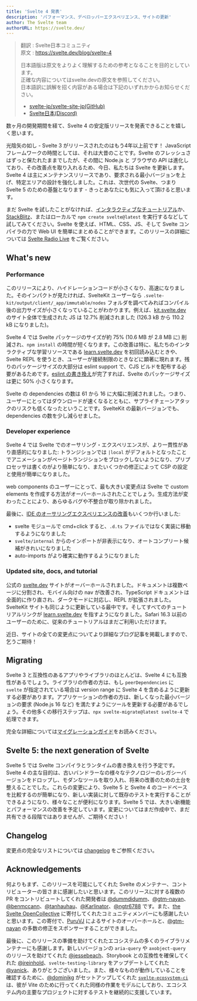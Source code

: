 ```yaml
---
title: 'Svelte 4 発表'
description: 'パフォーマンス、デベロッパーエクスペリエンス、サイトの更新'
author: The Svelte team
authorURL: https://svelte.dev/
---
```

> 翻訳 : Svelte日本コミュニティ  
> 原文 : https://svelte.dev/blog/svelte-4
> 
> 日本語版は原文をよりよく理解するための参考となることを目的としています。  
> 正確な内容についてはsvelte.devの原文を参照してください。  
> 日本語訳に誤解を招く内容がある場合は下記のいずれかからお知らせください。
> - [svelte-jp/svelte-site-jp(GitHub)](https://github.com/svelte-jp/svelte-site-jp)
> - [Svelte日本(Discord)](https://discord.com/invite/YTXq3ZtBbx)

数ヶ月の開発期間を経て、Svelte 4 の安定版リリースを発表できることを嬉しく思います。

光陰矢の如し - Svelte 3 がリリースされたのはもう4年以上前です！ JavaScript フレームワークの時間としては、それは大昔のことです。Svelte のフレッシュさはずっと保たれたままでしたが、その間に Node.js と ブラウザの API は進化しており、その改善点を取り入れるため、今日、私たちは Svelte を更新します。Svelte 4 は主にメンテナンスリリースであり、要求される最小バージョンを上げ、特定エリアの設計を強化しました。これは、次世代の Svelte、つまり Svelte 5 のための基盤となります - きっとあなたにも気に入って頂けると思います。

まだ Svelte を試したことがなければ、[インタラクティブなチュートリアル](https://learn.svelte.jp/)か、[StackBlitz](https://sveltekit.new/)、またはローカルで `npm create svelte@latest` を実行するなどして試してみてください。Svelte を使えば、HTML、CSS、JS、そして Svelte コンパイラの力で Web UI を簡単にまとめることができます。このリリースの詳細については [Svelte Radio Live](https://www.youtube.com/watch?v=72TIVhRtyWE) をご覧ください。

## What's new

### Performance

このリリースにより、ハイドレーションコードが小さくなり、高速になりました。そのインパクトが見たければ、SvelteKit ユーザーなら `.svelte-kit/output/client/_app/immutable/nodes` フォルダを調べてみればコンパイル後の出力サイズが小さくなっていることがわかります。例えば、[kit.svelte.dev](https://kit.svelte.dev) のサイト全体で生成された JS は 12.7% 削減されました (126.3 kB から 110.2 kB になりました)。

Svelte 4 では Svelte パッケージのサイズが約 75% (10.6 MB が 2.8 MB に) 削減され、`npm install` の時間が短くなります。この改善は特に、私たちのインタラクティブな学習リソースである [learn.svelte.dev](https://learn.svelte.jp) を初回読み込むときや、Svelte REPL を使うとき、ユーザーが接続制限のときなどに顕著に現れます。残りのパッケージサイズの大部分は eslint support で、CJS ビルドを配布する必要があるためです。[eslint の書き換え](https://github.com/eslint/eslint/discussions/16557)が完了すれば、Svelte のパッケージサイズは更に 50% 小さくなります。

Svelte の dependencies の数は 61 から 16 に大幅に削減されました。つまり、ユーザーにとってはダウンロードが速くなるとともに、サプライチェーンアタックのリスクも低くなったということです。SvelteKit の最新バージョンでも、dependencies の数を少し減らせました。

### Developer experience

Svelte 4 では Svelte でのオーサリング・エクスペリエンスが、より一貫性があり直感的になりました: トランジションでは `|local` がデフォルトとなったことでアニメーションがページトランジションをブロックしないようになり、プリプロセッサは書くのがより簡単になり、またいくつかの修正によって CSP の設定と使用が簡単になりました。

web components のユーザーにとって、最も大きい変更点は Svelte で custom elements を作成する方法がオーバーホールされたことでしょう。生成方法が変わったことにより、あらゆるバグや不整合が取り除かれました。

最後に、[IDE のオーサリングエクスペリエンスの改善](https://github.com/sveltejs/svelte/pull/8702)もいくつか行いました:
- svelte モジュールで cmd+click すると、`.d.ts` ファイルではなく実装に移動するようになりました
- `svelte/internal` からのインポートが非表示になり、オートコンプリート候補がきれいになりました
- auto-imports がより確実に動作するようになりました

### Updated site, docs, and tutorial

公式の [svelte.dev](https://svelte.dev) サイトがオーバーホールされました。ドキュメントは複数ページに分割され、モバイル向けの nav が改善され、TypeScript ドキュメントは全面的に作り直され、ダークモードに対応し、REPL が拡張されました。SvelteKit サイトも同じように更新している最中です。そしてすべてのチュートリアルリンクが [learn.svelte.dev](https://learn.svelte.dev) を指すようになりました。Safari 16.3 以前のユーザーのために、従来のチュートリアルはまだご利用いただけます。

近日、サイトの全ての変更点についてより詳細なブログ記事を掲載しますので、乞うご期待！

## Migrating

Svelte 3 と互換性のあるアプリやライブラリのほとんどは、Svelte 4 にも互換性があるでしょう。ライブラリの作者の方は、もし `peerDependencies` に `svelte` が指定されている場合は version range に Svelte 4 を含めるように更新する必要があります。アプリケーションの作者の方は、新しくなった最小バージョンの要求 (Node.js 16 など) を満たすようにツールを更新する必要があるでしょう。その他多くの移行ステップは、`npx svelte-migrate@latest svelte-4` で処理できます。

完全な詳細については[マイグレーションガイド](/docs/v4-migration-guide)をお読みください。

## Svelte 5: the next generation of Svelte

Svelte 5 では Svelte コンパイラとランタイムの書き換えを行う予定です。Svelte 4 の主な目的は、古いバンドラーなの様々なテクノロジーのレガシーバージョンをドロップし、モダンなツールを取り入れ、将来の改善のための土台を整えることでした。これらの変更により、Svelte 5 と Svelte 4 のコードベースを比較するのが簡単になり、新しい実装に対して既存のテストを実行することができるようになり、様々なことが便利になります。Svelte 5 では、大きい新機能とパフォーマンスの改善を予定しています。変更についてはまだ作成中で、まだ共有できる段階ではありませんが、ご期待ください！

## Changelog

変更点の完全なリストについては [changelog](https://github.com/sveltejs/svelte/blob/master/packages/svelte/CHANGELOG.md) をご参照ください。

## Acknowledgements

何よりもまず、このリリースを可能にしてくれた Svelte のメンテナー、コントリビューターの皆さまに感謝したいと思います。このリリースに対する複数の PR をコントリビュートしてくれた開発者は [@dummdidumm](https://github.com/dummdidumm)、[@gtm-nayan](https://github.com/gtm-nayan)、[@benmccann](https://github.com/benmccann)、[@tanhauhau](https://github.com/tanhauhau)、[@Karlinator](https://github.com/Karlinator)、[@ngtr6788](https://github.com/ngtr6788) です。また、[the Svelte OpenCollective](https://opencollective.com/svelte) に寄付してくれたコミュニティメンバーにも感謝したいと思います。この寄付で、[PuruVJ](https://github.com/puruvj) によるサイトのオーバーホールと、[@gtm-nayan](https://github.com/gtm-nayan) の多数の修正をスポンサーすることができました。

最後に、このリリースの準備を助けてくれたエコシステムの多くのライブラリメンテナーにも感謝します。新しいバージョンの `aria-query` や `axobject-query` のリリースを助けてくれた [@jessebeach](https://github.com/jessebeach)、Storybook との互換性を確保してくれた [@jreinhold](https://github.com/jreinhold)、`svelte-testing-library` をアップデートしてくれた [@yanick](https://github.com/yanick)、ありがとうございました。また、様々なものが動作していることを確認するために、[@dominikg](https://github.com/dominikg) がセットアップしてくれた [`svelte-ecosystem-ci`](https://github.com/sveltejs/svelte-ecosystem-ci) は、彼が Vite のために行ってくれた同様の作業をモデルにしており、エコシステム内の主要なプロジェクトに対するテストを継続的に支援しています。
